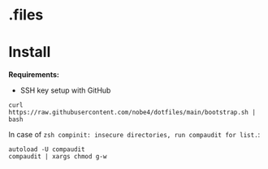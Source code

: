 .files
======

# Install

**Requirements:**
- SSH key setup with GitHub

```
curl https://raw.githubusercontent.com/nobe4/dotfiles/main/bootstrap.sh | bash
```

In case of `zsh compinit: insecure directories, run compaudit for list.`:

```
autoload -U compaudit
compaudit | xargs chmod g-w
```
